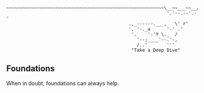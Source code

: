             
     ~~~~~~~~~~~~~~~~~~~~~~~~~~~~~~~~~~~~~~~~~~~~~~~~~~~~~~~~~~\__~~___~~__/~~~~~~~~~~~~~~~~~~~~~~~~~~~~~~~~~~~~~~~~~~~~~~~~~
                                                               '.'--.--'.-'
                                                 .,_------.___,   \' r'
                                                 ', '-._a      '-' .'
                                                  '.    '-'Y \._  /
                                                    '--;____'--.'-,
                                                    /..'       '''
                                                  "Take a Deep Dive"

## Foundations
When in doubt, foundations can always help.
